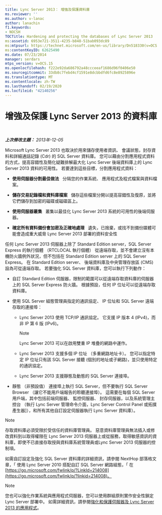 ```yaml
---
title: Lync Server 2013： 增強及保護資料庫
ms.reviewer: ''
ms.author: v-lanac
author: lanachin
f1.keywords:
- NOCSH
TOCTitle: Hardening and protecting the databases of Lync Server 2013
ms:assetid: 6953e721-3511-4235-b848-51bab093dc89
ms:mtpsurl: https://technet.microsoft.com/en-us/library/Dn518330(v=OCS.15)
ms:contentKeyID: 62625490
ms.date: 07/23/2014
manager: serdars
mtps_version: v=OCS.15
ms.openlocfilehash: f222e92da686792a48ccceeaf1686d96f0406e50
ms.sourcegitcommit: 33db8c7febd4cf1591e8dcbbdfd6fc8e8925896e
ms.translationtype: MT
ms.contentlocale: zh-TW
ms.lasthandoff: 02/19/2020
ms.locfileid: "42140256"
---
```

<div data-xmlns="http://www.w3.org/1999/xhtml">

<div class="topic" data-xmlns="http://www.w3.org/1999/xhtml" data-msxsl="urn:schemas-microsoft-com:xslt" data-cs="http://msdn.microsoft.com/">

<div data-asp="https://msdn2.microsoft.com/asp">

# <a name="hardening-and-protecting-the-databases-of-lync-server-2013"></a>增強及保護 Lync Server 2013 的資料庫

</div>

<div id="mainSection">

<div id="mainBody">

<span> </span>

_**上次修改主題：** 2013年-12-05_

Microsoft Lync Server 2013 也取決於用來儲存使用者資訊、 會議狀態，封存資料和詳細通話記錄 (Cdr) 的 SQL Server 資料庫。 您可以藉由分割應用程式資料的方式，提高容錯性及簡化疑難排解最大化 Lync Server 後端資料庫上的 Lync Server 2013 資料的可用性。 若要達到這些目標，分割應用程式資料：

  - **使用伺服器分割最佳做法**   分隔您的作業系統、 應用程式及程式檔案與資料檔案。

  - **儲存交易記錄檔和資料庫檔案**   儲存這些檔案分開以提高容錯性及復原，並將它們儲存到加密的磁碟或磁碟區上。

  - **使用伺服器叢集**   叢集以最佳化 Lync Server 2013 系統的可用性的後端伺服器。

  - **確定所有資料備份會加密及正確地處理**   遺失，已捨棄，或找不到備份媒體可能會造成重大威脅 Lync Server 2013 部署的資料安全性

任何 Lync Server 2013 伺服器上除了 Standard Edition server，SQL Server Express 的執行個體 （RTCLOCAL 執行個體） 從遠端存取，並不會建立沒有本機防火牆例外狀況，但不包括在 Standard Edition server 上的 SQL Server Express。 在 Standard Edition server、 後端資料庫及中央管理存放區 (CMS) 設為可從遠端存取。 若要強化 SQL Server 資料庫，您可以執行下列動作：

  - 自訂 Standard Edition 伺服器，限制的範圍可以從遠端存取資料庫的伺服器上的 SQL Server Express 防火牆。 根據預設，任何 IP 位址可以從遠端存取資料庫。

  - 使用 SQL Server 組態管理員指定的通訊協定、 IP 位址和 SQL Server 遠端存取的連接埠：
    
      - Lync Server 2013 使用 TCP/IP 通訊協定。 它支援 IP 版本 4 (IPv4)，而非 IP 第 6 版 (IPv6)。
        
        <div>
        

        > [!NOTE]  
        > Lync Server 2013 可以在啟用雙重 IP 堆疊的網路中運作。

        
        </div>
    
      - Lync Server 2013 支援多個 IP 位址 （多重網路地址卡）。 您可以指定特定 IP 位址只有該 SQL Server 接聽 (個別的地址或子網路)，並只使用特定的通訊協定。
    
      - Lync Server 2013 支援靜態及動態的 SQL Server 連接埠。

  - 靜態 （非預設值） 連接埠上執行 SQL Server，但不要執行 SQL Server Browser （讓它不能用戶端報告的聆聽連接埠）。 這需要在每個 SQL Server 用戶端，其中包括前端伺服器、 監控伺服器、 封存伺服器，以及系統管理主控台 （執行 Lync Server 管理命令介面，Lync Server Control Panel 或拓撲產生器]），和所有其他自訂設定伺服器執行 Lync Server 資料庫）。

<div>


> [!NOTE]  
> 存取資料庫必須受限於受信任的資料庫管理員。 惡意資料庫管理員無法插入或修改資料到以取得權限在 Lync Server 2013 伺服器上或從服務，取得敏感資訊的資料庫，即使不已直接存取授與資料庫系統管理員或Lync Server 2013 伺服器的控制項。



</div>

如需自訂設定及強化 SQL Server 資料庫的詳細資訊，請參閱 NextHop 部落格文章，「 使用 Lync Server 2010 搭配自訂 SQL Server 網路組態，「 在[https://go.microsoft.com/fwlink/p/?LinkId=214008](https://go.microsoft.com/fwlink/p/?linkid=214008)。

<div>


> [!NOTE]  
> 您也可以強化作業系統與應用程式伺服器，您可以使用群組原則實作安全性鎖定 Lync Server 部署中。 如需詳細資訊，請參閱<A href="lync-server-2013-hardening-and-protecting-servers-and-applications.md">強化和保護伺服器及 Lync Server 2013 的應用程式</A>。



</div>

</div>

<span> </span>

</div>

</div>

</div>

